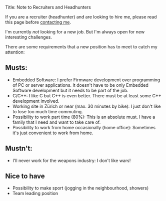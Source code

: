 Title: Note to Recruiters and Headhunters

If you are a recruiter (headhunter) and are looking to hire me, please read this page before [contacting me]({filename}/pages/contact.md).

I'm currently *not* looking for a new job. But I'm always open for new interesting challenges.


There are some requirements that a new position has to meet to catch my attention:


## Musts:

- Embedded Software: I prefer Firmware development over programming of PC or server applications. It doesn't have to be only Embedded Software development but it needs to be part of the job.
- C/C++: I like C but C++ is even better. There must be at least some C++ development involved.
- Working site in Zürich or near (max. 30 minutes by bike): I just don't like to lose too much time commuting.
- Possibility to work part time (80%): This is an absolute must. I have a family that I need and want to take care of.
- Possibility to work from home occasionally (home office): Sometimes it's just convenient to work from home.


## Mustn't:

<!-- - no .NET (C#, Visual Basic, F#): I just don't like it! I won't take any job that contains .NET development! -->
<!-- - no Windows centric development: It's just not as nice and powerful as UNIX/Linux and it lacks a lot of important tools. -->
- I'll never work for the weapons industry: I don't like wars!


## Nice to have

- Possibility to make sport (jogging in the neighbourhood, showers)
- Team leading position


<!-- https://wuputah.com/2010/08/07/a-note-to-recruiters-->
